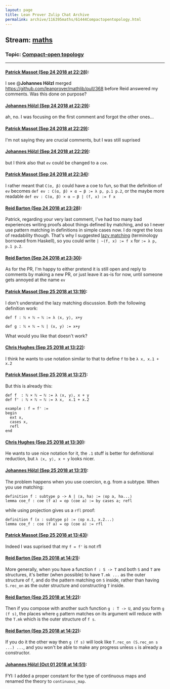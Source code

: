```yaml
---
layout: page
title: Lean Prover Zulip Chat Archive 
permalink: archive/116395maths/61444Compactopentopology.html
---
```


## Stream: [maths](index.html)
### Topic: [Compact-open topology](61444Compactopentopology.html)

---

#### [Patrick Massot (Sep 24 2018 at 22:28)](https://leanprover.zulipchat.com/#narrow/stream/116395-maths/topic/Compact-open%20topology/near/134554654):
I see @**Johannes Hölzl**  merged https://github.com/leanprover/mathlib/pull/368 before Reid answered my comments. Was this done on purpose?

#### [Johannes Hölzl (Sep 24 2018 at 22:29)](https://leanprover.zulipchat.com/#narrow/stream/116395-maths/topic/Compact-open%20topology/near/134554751):
ah, no. I was focusing on the first comment and forgot the other ones...

#### [Patrick Massot (Sep 24 2018 at 22:29)](https://leanprover.zulipchat.com/#narrow/stream/116395-maths/topic/Compact-open%20topology/near/134554770):
I'm not saying they are crucial comments, but I was still suprised

#### [Johannes Hölzl (Sep 24 2018 at 22:29)](https://leanprover.zulipchat.com/#narrow/stream/116395-maths/topic/Compact-open%20topology/near/134554771):
but I think also that `ev` could be changed to a `coe`.

#### [Patrick Massot (Sep 24 2018 at 22:34)](https://leanprover.zulipchat.com/#narrow/stream/116395-maths/topic/Compact-open%20topology/near/134555078):
I rather meant that `C(α, β)` could have a coe to fun, so that the definition of `ev` becomes `def ev : C(α, β) × α → β := λ p, p.1 p.2`, or the maybe more readable `def ev : C(α, β) × α → β | (f, x) := f x`

#### [Reid Barton (Sep 24 2018 at 23:28)](https://leanprover.zulipchat.com/#narrow/stream/116395-maths/topic/Compact-open%20topology/near/134557901):
Patrick, regarding your very last comment, I've had too many bad experiences writing proofs about things defined by matching, and so I never use pattern matching in definitions in simple cases now. I do regret the loss of readability though. That's why I suggested [lazy matching](https://leanprover.zulipchat.com/#narrow/stream/113488-general/subject/eta.20for.20structures/near/130734254) (terminology borrowed from Haskell), so you could write `| ~(f, x) := f x` for `:= λ p, p.1 p.2`.

#### [Reid Barton (Sep 24 2018 at 23:30)](https://leanprover.zulipchat.com/#narrow/stream/116395-maths/topic/Compact-open%20topology/near/134558026):
As for the PR, I'm happy to either pretend it is still open and reply to comments by making a new PR, or just leave it as-is for now, until someone gets annoyed at the name `ev`

#### [Patrick Massot (Sep 25 2018 at 13:19)](https://leanprover.zulipchat.com/#narrow/stream/116395-maths/topic/Compact-open%20topology/near/134589366):
I don't understand the lazy matching discussion. Both the following definition work:
```lean
def f : ℕ × ℕ → ℕ := λ ⟨x, y⟩, x+y

def g : ℕ × ℕ → ℕ | (x, y) := x+y
```
What would you like that doesn't work?

#### [Chris Hughes (Sep 25 2018 at 13:22)](https://leanprover.zulipchat.com/#narrow/stream/116395-maths/topic/Compact-open%20topology/near/134589548):
I think he wants to use notation similar to that to define `f` to be `λ x, x.1 + x.2`

#### [Patrick Massot (Sep 25 2018 at 13:27)](https://leanprover.zulipchat.com/#narrow/stream/116395-maths/topic/Compact-open%20topology/near/134589734):
But this is already this:
```lean
def f  : ℕ × ℕ → ℕ := λ ⟨x, y⟩, x + y
def f' : ℕ × ℕ → ℕ := λ x,  x.1 + x.2

example : f = f' :=
begin
  ext x, 
  cases x, 
  refl
end
```

#### [Chris Hughes (Sep 25 2018 at 13:30)](https://leanprover.zulipchat.com/#narrow/stream/116395-maths/topic/Compact-open%20topology/near/134589904):
He wants to use nice notation for it, the `.1` stuff is better for definitional reduction, but `λ ⟨x, y⟩, x + y` looks nicer.

#### [Johannes Hölzl (Sep 25 2018 at 13:31)](https://leanprover.zulipchat.com/#narrow/stream/116395-maths/topic/Compact-open%20topology/near/134589937):
The problem happens when you use coercion, e.g. from a subtype. When you use matching:
```lean
definition f : subtype p -> A | ⟨a, ha⟩ := ⟨op a, ha...⟩
lemma coe_f : coe (f a) = op (coe a) := by cases a; refl
```
while using projection gives us a `rfl` proof:
```lean
definition f (x : subtype p) := ⟨op x.1, x.2...⟩
lemma coe_f : coe (f a) = op (coe a) := rfl
```

#### [Patrick Massot (Sep 25 2018 at 13:43)](https://leanprover.zulipchat.com/#narrow/stream/116395-maths/topic/Compact-open%20topology/near/134590507):
Indeed I was suprised that my `f = f'` is not rfl

#### [Reid Barton (Sep 25 2018 at 14:21)](https://leanprover.zulipchat.com/#narrow/stream/116395-maths/topic/Compact-open%20topology/near/134592411):
More generally, when you have a function `f : S -> T` and both `S` and `T` are structures, it's better (when possible) to have `T.mk ...` as the outer structure of `f`, and do the pattern matching on `S` inside, rather than having `S.rec_on` as the outer structure and constructing `T` inside.

#### [Reid Barton (Sep 25 2018 at 14:22)](https://leanprover.zulipchat.com/#narrow/stream/116395-maths/topic/Compact-open%20topology/near/134592472):
Then if you compose with another such function `g : T -> U`, and you form `g (f s)`, the places where `g` pattern matches on its argument will reduce with the `T.mk` which is the outer structure of `f s`.

#### [Reid Barton (Sep 25 2018 at 14:22)](https://leanprover.zulipchat.com/#narrow/stream/116395-maths/topic/Compact-open%20topology/near/134592488):
If you do it the other way then `g (f s)` will look like `T.rec_on (S.rec_on s ...) ...`, and you won't be able to make any progress unless `s` is already a constructor.

#### [Johannes Hölzl (Oct 01 2018 at 14:51)](https://leanprover.zulipchat.com/#narrow/stream/116395-maths/topic/Compact-open%20topology/near/134968087):
FYI: I added a proper constant for the type of continuous maps and renamed the theory to `continuous_map`.

